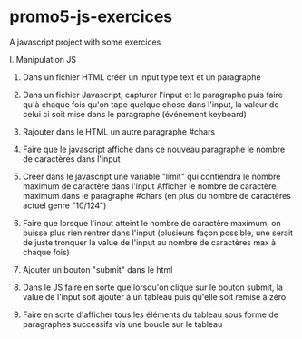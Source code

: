 # promo5-js-exercices
A javascript project with some exercices

I. Manipulation JS
1) Dans un fichier HTML créer un input type text et un paragraphe
2) Dans un fichier Javascript, capturer l'input et le paragraphe puis faire qu'à chaque fois qu'on tape quelque chose dans l'input, la valeur de celui ci soit mise dans le paragraphe (événement keyboard)

3) Rajouter dans le HTML un autre paragraphe #chars
4) Faire que le javascript affiche dans ce nouveau paragraphe le nombre de caractères dans l'input

5) Créer dans le javascript une variable "limit" qui contiendra le nombre maximum de caractère dans l'input
Afficher le nombre de caractère maximum dans le paragraphe #chars (en plus du nombre de caractères actuel genre "10/124")
6) Faire que lorsque l'input atteint le nombre de caractère maximum, on puisse plus rien rentrer dans l'input (plusieurs façon possible, une serait de juste tronquer la value de l'input au nombre de caractères max à chaque fois)

7) Ajouter un bouton "submit" dans le html
8) Dans le JS faire en sorte que lorsqu'on clique sur le bouton submit, la value de l'input soit ajouter à un tableau puis qu'elle soit remise à zéro
9) Faire en sorte d'afficher tous les éléments du tableau sous forme de paragraphes successifs via une boucle sur le tableau






